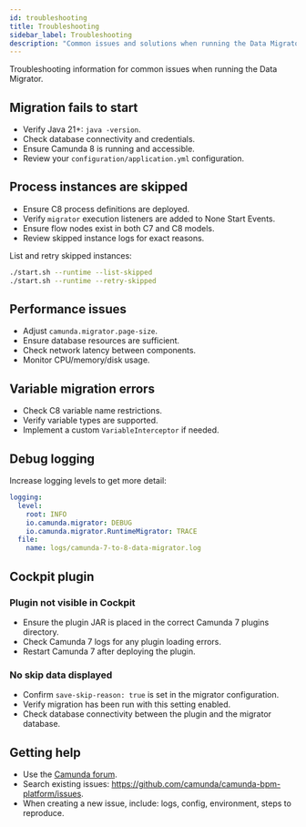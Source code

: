 ```yaml
---
id: troubleshooting
title: Troubleshooting
sidebar_label: Troubleshooting
description: "Common issues and solutions when running the Data Migrator."
---
```


Troubleshooting information for common issues when running the Data Migrator.

## Migration fails to start

- Verify Java 21+: `java -version`.
- Check database connectivity and credentials.
- Ensure Camunda 8 is running and accessible.
- Review your `configuration/application.yml` configuration.

## Process instances are skipped

- Ensure C8 process definitions are deployed.
- Verify `migrator` execution listeners are added to None Start Events.
- Ensure flow nodes exist in both C7 and C8 models.
- Review skipped instance logs for exact reasons.

List and retry skipped instances:

```bash
./start.sh --runtime --list-skipped
./start.sh --runtime --retry-skipped
```

## Performance issues

- Adjust `camunda.migrator.page-size`.
- Ensure database resources are sufficient.
- Check network latency between components.
- Monitor CPU/memory/disk usage.

## Variable migration errors

- Check C8 variable name restrictions.
- Verify variable types are supported.
- Implement a custom `VariableInterceptor` if needed.

## Debug logging

Increase logging levels to get more detail:

```yaml
logging:
  level:
    root: INFO
    io.camunda.migrator: DEBUG
    io.camunda.migrator.RuntimeMigrator: TRACE
  file:
    name: logs/camunda-7-to-8-data-migrator.log
```

## Cockpit plugin

### Plugin not visible in Cockpit

- Ensure the plugin JAR is placed in the correct Camunda 7 plugins directory.
- Check Camunda 7 logs for any plugin loading errors.
- Restart Camunda 7 after deploying the plugin.

### No skip data displayed

- Confirm `save-skip-reason: true` is set in the migrator configuration.
- Verify migration has been run with this setting enabled.
- Check database connectivity between the plugin and the migrator database.

## Getting help

- Use the [Camunda forum](https://forum.camunda.io/c/c7-to-c8/).
- Search existing issues: https://github.com/camunda/camunda-bpm-platform/issues.
- When creating a new issue, include: logs, config, environment, steps to reproduce.
